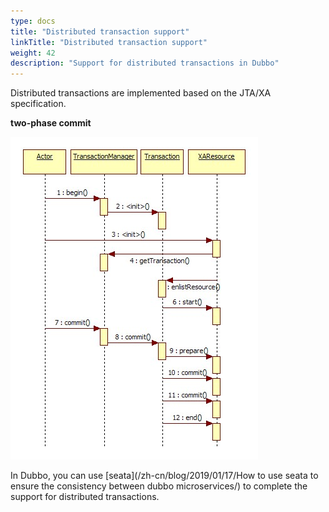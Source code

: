 ```yaml
---
type: docs
title: "Distributed transaction support"
linkTitle: "Distributed transaction support"
weight: 42
description: "Support for distributed transactions in Dubbo"
---
```


Distributed transactions are implemented based on the JTA/XA specification.

**two-phase commit**

![/user-guide/images/jta-xa.jpg](/imgs/user/jta-xa.jpg)

In Dubbo, you can use [seata](/zh-cn/blog/2019/01/17/How to use seata to ensure the consistency between dubbo microservices/) to complete the support for distributed transactions.
